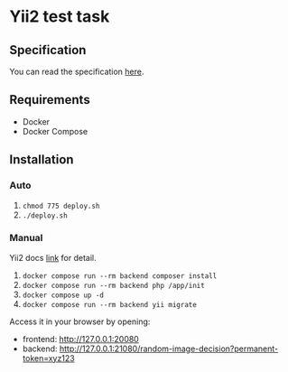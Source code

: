 # Yii2 test task

## Specification

You can read the specification [here](/specification.ru.md).

## Requirements

- Docker
- Docker Compose

## Installation

### Auto

1. `chmod 775 deploy.sh`
2. `./deploy.sh`

### Manual

Yii2 docs [link](https://github.com/yiisoft/yii2-app-advanced/blob/master/docs/guide/start-installation.md#installing-using-docker) for detail.

1. `docker compose run --rm backend composer install`
2. `docker compose run --rm backend php /app/init`
3. `docker compose up -d`
4. `docker compose run --rm backend yii migrate`

Access it in your browser by opening:

- frontend: http://127.0.0.1:20080
- backend: http://127.0.0.1:21080/random-image-decision?permanent-token=xyz123
